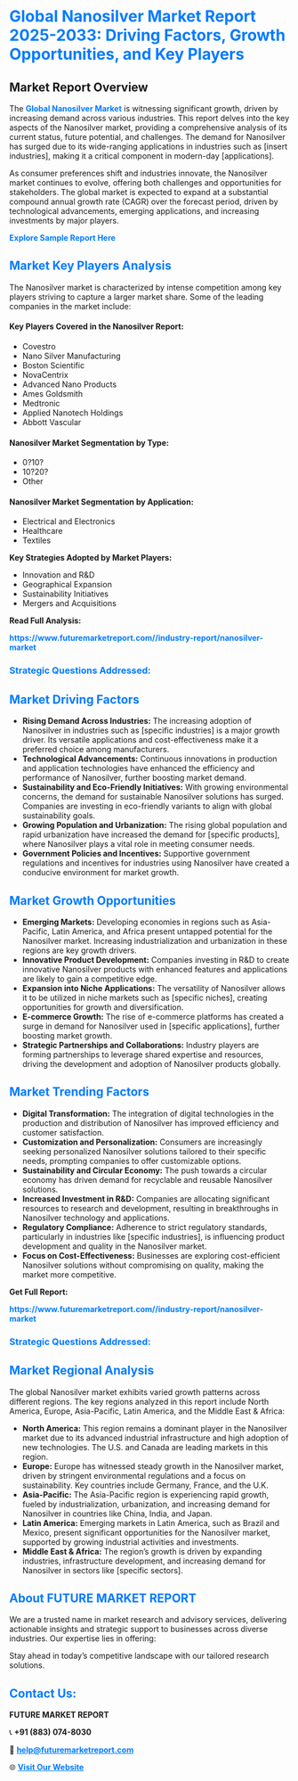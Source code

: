 <h1 style="color: #007BFF;">Global Nanosilver Market Report 2025-2033: Driving Factors, Growth Opportunities, and Key Players</h1>

<section id="overview">
<h2>Market Report Overview</h2>
<p>The <a href="https://www.futuremarketreport.com//industry-report/nanosilver-market" style="color: #007BFF; text-decoration: none;"><strong>Global Nanosilver Market</strong></a> is witnessing significant growth, driven by increasing demand across various industries. This report delves into the key aspects of the Nanosilver market, providing a comprehensive analysis of its current status, future potential, and challenges. The demand for Nanosilver has surged due to its wide-ranging applications in industries such as [insert industries], making it a critical component in modern-day [applications].</p>
<p>As consumer preferences shift and industries innovate, the Nanosilver market continues to evolve, offering both challenges and opportunities for stakeholders. The global market is expected to expand at a substantial compound annual growth rate (CAGR) over the forecast period, driven by technological advancements, emerging applications, and increasing investments by major players.</p>
</section>

<section id="overview">
<p><a href="https://www.futuremarketreport.com//request-sample/reportId=88025" style="color: #007BFF; text-decoration: none;"><strong>Explore Sample Report Here</strong></a></p>
</section>

<section id="key-players">
<h2 style="color: #007BFF;">Market Key Players Analysis</h2>
<p>The Nanosilver market is characterized by intense competition among key players striving to capture a larger market share. Some of the leading companies in the market include:</p>
<h4>Key Players Covered in the Nanosilver Report:</h4>
<ul><li>Covestro</li><li>Nano Silver Manufacturing</li><li>Boston Scientific</li><li>NovaCentrix</li><li>Advanced Nano Products</li><li>Ames Goldsmith</li><li>Medtronic</li><li>Applied Nanotech Holdings</li><li>Abbott Vascular</li></ul>
<h4>Nanosilver Market Segmentation by Type:</h4>
<ul><li>0?10?</li><li>10?20?</li><li>Other</li></ul>

<h4>Nanosilver Market Segmentation by Application:</h4>
<ul><li>Electrical and Electronics</li><li>Healthcare</li><li>Textiles</li></ul>
<p><strong>Key Strategies Adopted by Market Players:</strong></p>
<ul>
<li>Innovation and R&D</li>
<li>Geographical Expansion</li>
<li>Sustainability Initiatives</li>
<li>Mergers and Acquisitions</li>
</ul>
</section>

<section>
<p><strong>Read Full Analysis: </strong></p><a href="https://www.futuremarketreport.com//industry-report/nanosilver-market" style="color: #007BFF; text-decoration: none;"><strong>https://www.futuremarketreport.com//industry-report/nanosilver-market</strong></a>
<h3 style="color: #007BFF;">Strategic Questions Addressed:</h3>
</section>

<section id="driving-factors">
<h2 style="color: #007BFF;">Market Driving Factors</h2>
<ul>
<li><strong>Rising Demand Across Industries:</strong> The increasing adoption of Nanosilver in industries such as [specific industries] is a major growth driver. Its versatile applications and cost-effectiveness make it a preferred choice among manufacturers.</li>
<li><strong>Technological Advancements:</strong> Continuous innovations in production and application technologies have enhanced the efficiency and performance of Nanosilver, further boosting market demand.</li>
<li><strong>Sustainability and Eco-Friendly Initiatives:</strong> With growing environmental concerns, the demand for sustainable Nanosilver solutions has surged. Companies are investing in eco-friendly variants to align with global sustainability goals.</li>
<li><strong>Growing Population and Urbanization:</strong> The rising global population and rapid urbanization have increased the demand for [specific products], where Nanosilver plays a vital role in meeting consumer needs.</li>
<li><strong>Government Policies and Incentives:</strong> Supportive government regulations and incentives for industries using Nanosilver have created a conducive environment for market growth.</li>
</ul>
</section>

<section id="growth-opportunities">
<h2 style="color: #007BFF;">Market Growth Opportunities</h2>
<ul>
<li><strong>Emerging Markets:</strong> Developing economies in regions such as Asia-Pacific, Latin America, and Africa present untapped potential for the Nanosilver market. Increasing industrialization and urbanization in these regions are key growth drivers.</li>
<li><strong>Innovative Product Development:</strong> Companies investing in R&D to create innovative Nanosilver products with enhanced features and applications are likely to gain a competitive edge.</li>
<li><strong>Expansion into Niche Applications:</strong> The versatility of Nanosilver allows it to be utilized in niche markets such as [specific niches], creating opportunities for growth and diversification.</li>
<li><strong>E-commerce Growth:</strong> The rise of e-commerce platforms has created a surge in demand for Nanosilver used in [specific applications], further boosting market growth.</li>
<li><strong>Strategic Partnerships and Collaborations:</strong> Industry players are forming partnerships to leverage shared expertise and resources, driving the development and adoption of Nanosilver products globally.</li>
</ul>
</section>

<section id="trending-factors">
<h2 style="color: #007BFF;">Market Trending Factors</h2>
<ul>
<li><strong>Digital Transformation:</strong> The integration of digital technologies in the production and distribution of Nanosilver has improved efficiency and customer satisfaction.</li>
<li><strong>Customization and Personalization:</strong> Consumers are increasingly seeking personalized Nanosilver solutions tailored to their specific needs, prompting companies to offer customizable options.</li>
<li><strong>Sustainability and Circular Economy:</strong> The push towards a circular economy has driven demand for recyclable and reusable Nanosilver solutions.</li>
<li><strong>Increased Investment in R&D:</strong> Companies are allocating significant resources to research and development, resulting in breakthroughs in Nanosilver technology and applications.</li>
<li><strong>Regulatory Compliance:</strong> Adherence to strict regulatory standards, particularly in industries like [specific industries], is influencing product development and quality in the Nanosilver market.</li>
<li><strong>Focus on Cost-Effectiveness:</strong> Businesses are exploring cost-efficient Nanosilver solutions without compromising on quality, making the market more competitive.</li>
</ul>
</section>

<section>
<p><strong>Get Full Report: </strong></p><a href="https://www.futuremarketreport.com//industry-report/nanosilver-market" style="color: #007BFF; text-decoration: none;"><strong>https://www.futuremarketreport.com//industry-report/nanosilver-market</strong></a>
<h3 style="color: #007BFF;">Strategic Questions Addressed:</h3>
</section>


<section id="regional-analysis">
<h2 style="color: #007BFF;">Market Regional Analysis</h2>
<p>The global Nanosilver market exhibits varied growth patterns across different regions. The key regions analyzed in this report include North America, Europe, Asia-Pacific, Latin America, and the Middle East & Africa:</p>
<ul>
<li><strong>North America:</strong> This region remains a dominant player in the Nanosilver market due to its advanced industrial infrastructure and high adoption of new technologies. The U.S. and Canada are leading markets in this region.</li>
<li><strong>Europe:</strong> Europe has witnessed steady growth in the Nanosilver market, driven by stringent environmental regulations and a focus on sustainability. Key countries include Germany, France, and the U.K.</li>
<li><strong>Asia-Pacific:</strong> The Asia-Pacific region is experiencing rapid growth, fueled by industrialization, urbanization, and increasing demand for Nanosilver in countries like China, India, and Japan.</li>
<li><strong>Latin America:</strong> Emerging markets in Latin America, such as Brazil and Mexico, present significant opportunities for the Nanosilver market, supported by growing industrial activities and investments.</li>
<li><strong>Middle East & Africa:</strong> The region’s growth is driven by expanding industries, infrastructure development, and increasing demand for Nanosilver in sectors like [specific sectors].</li>
</ul>
</section>

<footer>
<h2 style="color: #007BFF;">About FUTURE MARKET REPORT</h2>
<p>We are a trusted name in market research and advisory services, delivering actionable insights and strategic support to businesses across diverse industries. Our expertise lies in offering:</p>

<p>Stay ahead in today’s competitive landscape with our tailored research solutions.</p>

<h2 style="color: #007BFF;">Contact Us:</h2>
<p><strong>FUTURE MARKET REPORT</strong></p>
<p>📞 <strong>+91 (883) 074-8030</strong></p>
<p>📧 <strong><a href="mailto:help@futuremarketreport.com" style="color: #007BFF;">help@futuremarketreport.com</a></strong></p>
<p>🌐 <strong><a href="https://www.futuremarketreport.com/" style="color: #007BFF;">Visit Our Website</a></strong></p>
</footer>